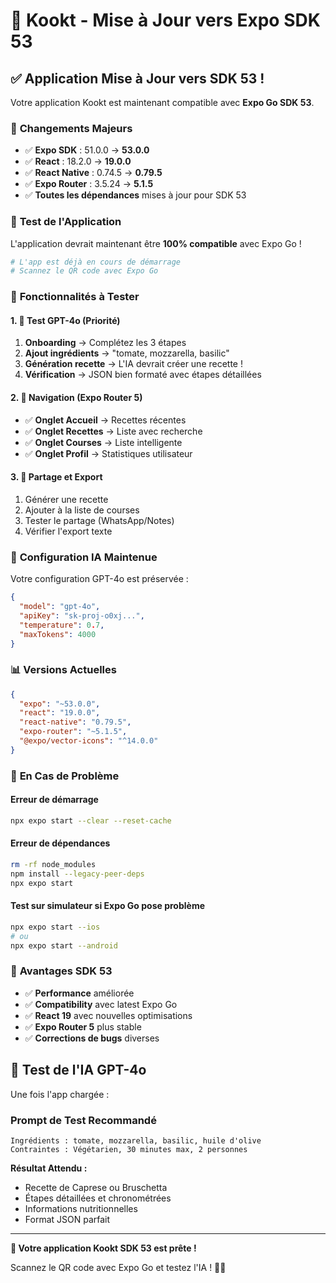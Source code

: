 # 🚀 Kookt - Mise à Jour vers Expo SDK 53

## ✅ **Application Mise à Jour vers SDK 53 !**

Votre application Kookt est maintenant compatible avec **Expo Go SDK 53**.

### 🔄 **Changements Majeurs**

- ✅ **Expo SDK** : 51.0.0 → **53.0.0**
- ✅ **React** : 18.2.0 → **19.0.0** 
- ✅ **React Native** : 0.74.5 → **0.79.5**
- ✅ **Expo Router** : 3.5.24 → **5.1.5**
- ✅ **Toutes les dépendances** mises à jour pour SDK 53

### 📱 **Test de l'Application**

L'application devrait maintenant être **100% compatible** avec Expo Go !

```bash
# L'app est déjà en cours de démarrage
# Scannez le QR code avec Expo Go
```

### 🎯 **Fonctionnalités à Tester**

#### 1. 🤖 **Test GPT-4o (Priorité)**
1. **Onboarding** → Complétez les 3 étapes
2. **Ajout ingrédients** → "tomate, mozzarella, basilic"
3. **Génération recette** → L'IA devrait créer une recette !
4. **Vérification** → JSON bien formaté avec étapes détaillées

#### 2. 📱 **Navigation (Expo Router 5)**
- ✅ **Onglet Accueil** → Recettes récentes
- ✅ **Onglet Recettes** → Liste avec recherche
- ✅ **Onglet Courses** → Liste intelligente
- ✅ **Onglet Profil** → Statistiques utilisateur

#### 3. 🛒 **Partage et Export**
1. Générer une recette
2. Ajouter à la liste de courses  
3. Tester le partage (WhatsApp/Notes)
4. Vérifier l'export texte

### 🔧 **Configuration IA Maintenue**

Votre configuration GPT-4o est préservée :

```json
{
  "model": "gpt-4o",
  "apiKey": "sk-proj-o0xj...",
  "temperature": 0.7,
  "maxTokens": 4000
}
```

### 📊 **Versions Actuelles**

```json
{
  "expo": "~53.0.0",
  "react": "19.0.0", 
  "react-native": "0.79.5",
  "expo-router": "~5.1.5",
  "@expo/vector-icons": "^14.0.0"
}
```

### 🚨 **En Cas de Problème**

#### Erreur de démarrage
```bash
npx expo start --clear --reset-cache
```

#### Erreur de dépendances
```bash
rm -rf node_modules
npm install --legacy-peer-deps
npx expo start
```

#### Test sur simulateur si Expo Go pose problème
```bash
npx expo start --ios
# ou
npx expo start --android
```

### 🎉 **Avantages SDK 53**

- ✅ **Performance** améliorée
- ✅ **Compatibility** avec latest Expo Go
- ✅ **React 19** avec nouvelles optimisations
- ✅ **Expo Router 5** plus stable
- ✅ **Corrections de bugs** diverses

## 🍳 **Test de l'IA GPT-4o**

Une fois l'app chargée :

### Prompt de Test Recommandé
```
Ingrédients : tomate, mozzarella, basilic, huile d'olive
Contraintes : Végétarien, 30 minutes max, 2 personnes
```

**Résultat Attendu :**
- Recette de Caprese ou Bruschetta
- Étapes détaillées et chronométrées  
- Informations nutritionnelles
- Format JSON parfait

---

**🚀 Votre application Kookt SDK 53 est prête !**

Scannez le QR code avec Expo Go et testez l'IA ! 🍳✨
